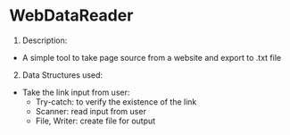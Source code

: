 # WebDataReader

1. Description:
- A simple tool to take page source from a website and export to .txt file

2. Data Structures used:
- Take the link input from user: 
  + Try-catch: to verify the existence of the link
  + Scanner: read input from user 
  + File, Writer: create file for output
